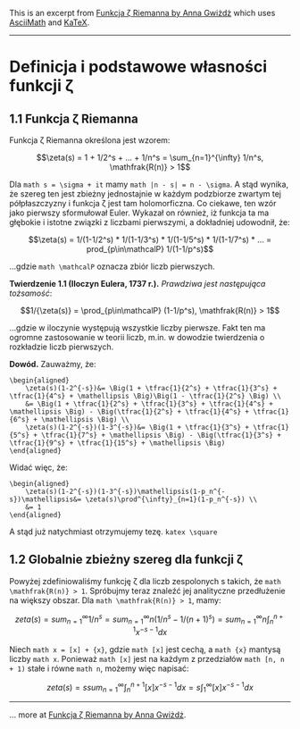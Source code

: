 This is an excerpt from [Funkcja ζ Riemanna by Anna Gwiżdż](http://gamma.im.uj.edu.pl/~blocki/pmd/pm-gwizdz.pdf) which uses [AsciiMath](http://asciimath.org/) and [KaTeX](https://khan.github.io/KaTeX/).

---

# Definicja i podstawowe własności funkcji ζ

## 1.1 Funkcja ζ Riemanna

Funkcja ζ Riemanna określona jest wzorem:

```math
\zeta(s) = 1 + 1/2^s + ... + 1/n^s = \sum_{n=1}^{\infty} 1/n^s, \mathfrak{R(n)} > 1
```

Dla `math s = \sigma + it` mamy `math |n - s| = n - \sigma`. A stąd wynika, że szereg ten jest zbieżny jednostajnie w każdym podzbiorze zwartym tej półpłaszczyzny i funkcja ζ jest tam holomorficzna. Co ciekawe, ten wzór jako pierwszy sformułował Euler. Wykazał on również, iż funkcja ta ma głębokie i istotne związki z liczbami pierwszymi, a dokładniej udowodnił, że:

```math
\zeta(s) = 1/(1-1/2^s) * 1/(1-1/3^s) * 1/(1-1/5^s) * 1/(1-1/7^s) * ... = prod_{p\in\mathcalP} 1/(1-1/p^s)
```

...gdzie `math \mathcalP` oznacza zbiór liczb pierwszych.

**Twierdzenie 1.1 (Iloczyn Eulera, 1737 r.).** *Prawdziwa jest następująca tożsamość*:

```math
1/{\zeta(s)} = \prod_{p\in\mathcalP} (1-1/p^s), \mathfrak{R(n)} > 1
```

...gdzie w iloczynie występują wszystkie liczby pierwsze. Fakt ten ma ogromne zastosowanie w teorii liczb, m.in. w dowodzie twierdzenia o rozkładzie liczb pierwszych.

**Dowód.** Zauważmy, że:

```katex
\begin{aligned}		
    \zeta(s)(1-2^{-s})&= \Big(1 + \tfrac{1}{2^s} + \tfrac{1}{3^s} + \tfrac{1}{4^s} + \mathellipsis \Big)\Big(1 - \tfrac{1}{2^s} \Big) \\		
	&= \Big(1 + \tfrac{1}{2^s} + \tfrac{1}{3^s} + \tfrac{1}{4^s} + \mathellipsis \Big) - \Big(\tfrac{1}{2^s} + \tfrac{1}{4^s} + \tfrac{1}{6^s} + \mathellipsis \Big) \\
	\zeta(s)(1-2^{-s})(1-3^{-s})&= \Big(1 + \tfrac{1}{3^s} + \tfrac{1}{5^s} + \tfrac{1}{7^s} + \mathellipsis \Big) - \Big(\tfrac{1}{3^s} + \tfrac{1}{9^s} + \tfrac{1}{15^s} + \mathellipsis \Big) 
\end{aligned}
```

Widać więc, że:

```katex
\begin{aligned}		
    \zeta(s)(1-2^{-s})(1-3^{-s})\mathellipsis(1-p_n^{-s})\mathellipsis&= \zeta(s)\prod^{\infty}_{n=1}(1-p_n^{-s}) \\		
	&= 1
\end{aligned}
```

A stąd już natychmiast otrzymujemy tezę. `katex \square`

## 1.2 Globalnie zbieżny szereg dla funkcji ζ

Powyżej zdefiniowaliśmy funkcję ζ dla liczb zespolonych s takich, że `math \mathfrak{R(n)} > 1`. Spróbujmy teraz znaleźć jej analityczne przedłużenie na większy obszar. Dla `math \mathfrak{R(n)} > 1`, mamy:

```math
zeta(s) = sum_{n=1}^{\infty} 1/n^s = sum_{n=1}^{\infty} n(1/n^s - 1/(n+1)^s) = sum_{n=1}^{\infty} n \int_n^{n+1} x^{-s-1} dx
```

Niech `math x = [x] + {x}`, gdzie `math [x]` jest cechą, a `math {x}` mantysą liczby `math x`. Ponieważ `math [x]` jest na każdym z przedziałów `math [n, n + 1)` stałe i równe `math n`, możemy więc napisać:

```math
zeta(s) = s sum_{n=1}^{\infty} \int_n^{n+1} [x]x^{-s-1} dx = s \int_1^\infty [x]x^{-s-1} dx
```

---

… more at [Funkcja ζ Riemanna by Anna Gwiżdż](http://gamma.im.uj.edu.pl/~blocki/pmd/pm-gwizdz.pdf).